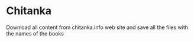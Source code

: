 # Chitanka
Download all content from chitanka.info web site and save all the files with the names of the books
